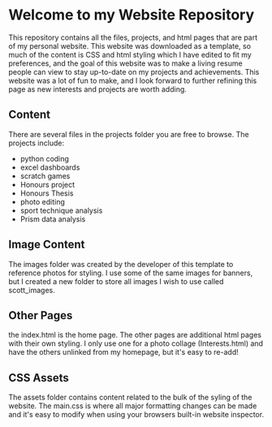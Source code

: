 # Welcome to my Website Repository #
This repository contains all the files, projects, and html pages that are part of my personal website. 
This website was downloaded as a template, so much of the content is CSS and html styling which I have edited to fit my preferences, and the goal of this website was to make a living resume people can view to stay up-to-date on my projects and achievements. This website was a lot of fun to make, and I look forward to further refining this page as new interests and projects are worth adding.

## Content ##
There are several files in the projects folder you are free to browse. 
The projects include: 
- python coding
- excel dashboards
- scratch games
- Honours project
- Honours Thesis
- photo editing
- sport technique analysis
- Prism data analysis

## Image Content ##
The images folder was created by the developer of this template to reference photos for styling. I use some of the same images for banners, but I created a new folder to store all images I wish to use called scott_images. 

## Other Pages ##
the index.html is the home page. The other pages are additional html pages with their own styling. I only use one for a photo collage (Interests.html) and have the others unlinked from my homepage, but it's easy to re-add!

## CSS Assets ##
The assets folder contains content related to the bulk of the syling of the website. The main.css is where all major formatting changes can be made and it's easy to modify when using your browsers built-in website inspector.
